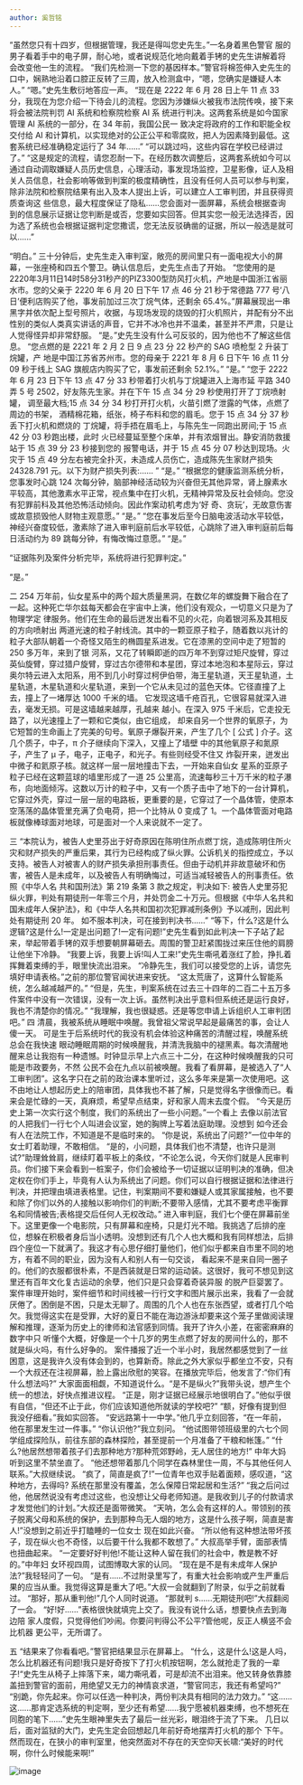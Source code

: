 ```yaml
---
author: 奚哲铭
---
```


“虽然您只有十四岁，但根据管理，我还是得叫您史先生。”一名身着黑色警官 服的男子看着手中的电子屏，耐心地，或者说规范化地向戴着手铐的史先生讲解着将 会改变他一生的流程。 
“我们先检测一下您的基因样本。”警官将棉签伸入史先生的口中，娴熟地沿着口腔正反转了三周，放入检测盒中，“嗯，您确实是嫌疑人本人。” 
“嗯。”史先生敷衍地答应一声。
“现在是 2222 年 6 月 28 日上午 11 点 33 分，我现在为您介绍一下待会儿的流程。您因为涉嫌纵火被我市法院传唤，接下来将会被法院判罚 AI 系统和检察院检察 AI 系 统进行判决。这两套系统是如今国家管理 AI 系统的一部分，在 34 年前，我国公民一 致决定将政府的工作和职能全权交付给 AI 和计算机，以实现绝对的公正公平和零腐败，把人为因素降到最低。这套系统已经准确稳定运行了 34 年......” 
“可以跳过吗，这些内容在学校已经讲过了。”
“这是规定的流程，请您忍耐一下。在经历数次调整后，这两套系统如今可以通过自动调取嫌疑人员历史信息，心理活动，事发现场监控，卫星影像，证人及相关人员信息，社会影响等做到判案的极度精确性，且没有任何人员可以参与判案，除非法院和检察院结果有出入及本人提出上诉，可以建立人工审判团，并且获得资质查询这 些信息，最大程度保证了隐私......您会面对一面屏幕，系统会根据查询到的信息展示证据让您判断是或否，您要如实回答。但其实您一般无法选择否，因为选了系统也会根据证据判定您撒谎，您无法反驳确凿的证据，所以一般选是就可以......”

“明白。”
三十分钟后，史先生走入审判室，敞亮的房间里只有一面电视大小的屏幕，一张座椅和四五个警卫。确认信息后，史先生点击了开始。 
“您使用的是2220年3月11日14时58分31秒产的PIZ3300型防风打火机，产地是中国浙江省丽水市。您的父亲于 2220 年 6 月 20 日下午 17 点 46 分 21 秒于常德路 777 号‘八日’便利店购买了他，事发前加过三次丁烷气体，还剩余 65.4%。”屏幕展现出一串黑字并依次配上型号照片，收据，与现场发现的烧毁的打火机照片，并配有分不出性别的类似人类真实讲话的声音，它并不冰冷也并不温柔，甚至并不严肃，只是让人觉得怪异却非常舒服。 
“是。”史先生没有什么可反驳的，因为他也不了解这些信息。
“您点燃的是 2221 年 2 月 2 日 9 点 23 分 22 秒产的 SAG 喷枪型 2 升装丁烷罐，产 地是中国江苏省苏州市。您的母亲于 2221 年 8 月 6 日下午 16 点 11 分 09 秒于线上 SAG 旗舰店内购买了它，事发前还剩余 52.1%。” 
“是。” 
“您于 2222 年 6 月 23 日下午 13 点 47 分 33 秒带着打火机与丁烷罐进入上海市延 平路 340 弄 5 号 2502，好友陈先生家。并在下午 15 点 34 分 29 秒使用打开了丁烷喷射罐， 调至最大档;15 点 34 分 34 秒打开打火机，火苗引燃了泄露的气体，点燃了周边的书架， 酒精棉花箱，纸张，椅子布料和您的眉毛。您于 15 点 34 分 37 秒丢下打火机和燃烧的 丁烷罐，将手捂在眉毛上，与陈先生一同跑出房间;于 15 点 42 分 03 秒跑出楼，此时 火已经蔓延至整个床单，并有浓烟冒出。静安消防救援站于 15 点 39 分 23 秒接到您的 报警电话，并于 15 点 45 分 07 秒达到现场。火灾于 15 点 49 分左右被完全扑灭，未造成人员伤亡，造成陈先生家财产损失 24328.791 元。以下为财产损失列表:...... ” “是。” 
“根据您的健康监测系统分析，您事发时心跳 124 次每分钟，脑部神经活动较为兴奋但无其他异常，肾上腺素水平较高，其他激素水平正常，视点集中在打火机，无精神异常及反社会倾向。您没有犯罪前科及其他恐怖活动倾向。因此作案动机考虑为‘好 奇、贪玩’，无故意伤害或故意损毁他人财物主观意愿。” 
“是。” 
“您在事发后至今日脑电波活动水平较低，神经兴奋度较低，激素除了进入审判庭前后水平较低，心跳除了进入审判庭前后每日活动约为 89 跳每分钟，有悔改悔过意愿。” 
“是。”

“证据陈列及案件分析完毕，系统将进行犯罪判定。”

“是。”



二
254 万年前，仙女星系中的两个超大质量黑洞，在数亿年的螺旋舞下融合在了一起。这种死亡华尔兹每天都会在宇宙中上演，他们没有观众，一切意义只是为了物理学定 律服务。他们在生命的最后迸发出看不见的火花，向着银河系及其相反的方向喷射出 两道光速的粒子射线流。其中的一颗亚原子粒子，随着数以兆计的粒子大部队朝着一个奇怪又陌生的椭圆星系进发。它在漆黑的空间中走了短暂的 250 多万年，来到了银 河系，又花了转瞬即逝的四万年不到穿过矩尺旋臂，穿过英仙旋臂，穿过猎户旋臂，穿过古尔德带和本星团，穿过本地泡和本星际云，穿过奥尔特云进入太阳系，用不到几小时穿过柯伊伯带，海王星轨道，天王星轨道，土星轨道，木星轨道和火星轨道，来到一个它从未见过的蓝色天体。它径直撞了上去，撞上了一堵厚达 1000 千米的墙。 它发现这墙千疮百孔，它很容易就深入进去，毫发无损。可是这墙越来越厚，孔越来 越小。在深入 975 千米后，它走投无路了，以光速撞上了一颗和它类似，由它组成， 却来自另一个世界的氧原子，为它短暂的生命画上了完美的句号。氧原子爆裂开来，产生了几个 [ 公式 ] 介子。这几个质子，中子，π 介子继续向下深入，又撞上了墙壁 中的其他氧原子和氮原子，产生了 μ 子，电子，正电子，和光子。有些则经受不住又 炸裂开来，迸发出中微子和氦原子核。就这样一层一层地撞击下去，一开始来自仙女 星系的亚原子粒子已经在这颗蓝球的墙里形成了一道 25 公里高，流速每秒三十万千米的粒子瀑布，向地面倾泻。这数以万计的粒子中，又有一个质子击中了地下的一台计算机，它穿过外壳，穿过一层一层的电路板，更重要的是，它穿过了一个晶体管，使原本空荡荡的晶体管里充满了负电荷，把一个比特从 0 变成了 1。一个晶体管面对电路 板就像棒球面对地球，可是面对一个人来说就不一定了。

三
“本院认为，被告人史里芬出于好奇原因在陈明住所点燃丁烷，造成陈明住所火灾和财产损失的严重后果，其行为已经构成了纵火罪。公诉机关的指控成立，予以支持。被告人对被害人的财产损失承担刑事责任。但由于动机并非故意破坏和伤害，被告人是未成年，以及被告人有明确悔过，可适当减轻被告人的刑事责任。依照《中华人名 共和国刑法》第 219 条第 3 款之规定，判决如下: 
被告人史里芬犯纵火罪，判处有期徒刑一年零三个月，并处罚金二十万元。但根据《中华人名共和国未成年人保护法》，和《中华人名共和国初次犯罪减刑条例》予以减刑，因此判处有期徒刑 20 年。 
如不服本判决，可在接到判决书......”
“等下，什么?这是什么逻辑?这是什么!一定是出问题了!一定有问题!”史先生看到如此判决一下子站了起来，举起带着手铐的双手想要朝屏幕砸去。周围的警卫赶紧围拢过来压住他的肩膀让他坐下冷静。 
“我要上诉，我要上诉!叫人工来!”史先生嘶吼着涨红了脸，挣扎着挥舞着束缚的手，眼里快流出泪来。
“冷静先生，我们可以接受您的上诉，请您先填好申请表格。”之前的那位警官闻状进来安抚。 
“这太荒唐了，这算什么智能系统，怎么越减越严的。”
“但是，先生，判案系统在过去三十四年的二百二十五万多件案件中没有一次错误，没有一次上诉。虽然判决出乎意料但系统还是运行良好，我也不清楚你的情况。” 
“我理解，我也很疑惑。还是等您申请上诉组织人工审判团吧。”
四 
清晨，我被系统从睡眠中唤醒。我曾祖父常说早起是最痛苦的事，会让人傻一天。 可是生于后系统时代的我没有机会体验这种痛苦的清醒过程，唤醒系统总会在我快速 眼动睡眠周期的时候唤醒我，并清洗我脑中的褪黑素。每次清醒地醒来总让我抱有一种遗憾。时钟显示早上六点三十二分，在这种时候唤醒我的只可能是市政要务，不然 公民不会在九点以前被唤醒。我看了看屏幕，是被选入了“人工审判团”。这名字只在之前的政治课本里听过，这么多年来是第一次使用吧。这不由地让人想起历史上的陪审团，具体我也不甚了解，只是觉得名字很像而已。看来会是忙碌的一天，真麻烦，希望早点结束，好和家人周末去度个假。 
“今天是历史上第一次实行这个制度，我们的系统出了一些小问题。”一个看上 去像以前法官的人把我们一行七个人叫进会议室，她的胸牌上写着法庭助理。没想到 如今还会有人在法院工作，不知道是不是临时来的。
“你是说，系统出了问题?”一位中年的女士盯着助理，不敢相信。
“是的，小问题，具体我们也不清楚，也许只是测试?”助理耸耸肩，继续盯着平板上的条纹，“不论怎么说，今天你们就是人民审判员。你们接下来会看到一桩案子，你们会被给予一切证据以证明判决的准确，但决定权在你们手上，毕竟有人认为系统出了问题。你们可以自行根据证据和法律进行判决，并把理由填进表格里。记住，判案期间不要和嫌疑人或其家属接触，也不要和除了你们以外的人接触以影响你们的判断;不要带入感情，尤其不要考虑平衡罪名和同情被告;表格提交后任何人无权改动。” 
进入审判庭，我们七个便在屏幕前坐下。这里更像一个电影院，只有屏幕和座椅，只是灯光不暗。我挑选了后排的座位，想躲在积极者身后当小透明。没想到还有几个人也大概和我有同样想法，后排四个座位一下就满了。我这才有心思仔细打量他们，他们似乎都来自市里不同的地方，有着不同的职业，因为没有人和别人有一句交谈， 看起来不是来自同一圈子的。他们的衣服都很朴素，不是西装就是日常的运动装。这很好，我可不想见到这里还有百年文化复古运动的余孽，他们只是只会穿着奇装异服 的脱产巨婴罢了。
案件审理开始时，案件细节和时间线被一行行文字和图片展示出来，我看了一会就厌倦了。困倒是不困，只是太无聊了。周围的几个人也在东张西望，或者打几个哈欠。我觉得这实在是受罪，大好的夏日不能在海边游泳却要来这个笼子里做阅读理解和推理，逐渐为历史上的律师和法官感到同情。我开了许久小差，在密密麻麻的数字中只 听懂个大概，好像是一个十几岁的男生点燃了好友的房间什么的，那不就是纵火吗，有什么好争的。 
案件播报了近一个半小时，我居然都感觉到了一丝困意，这是我许久没有体会到的，也算新奇。除此之外大家似乎都坐立不安，只有一个大叔还在注视屏幕，脸上露出欣慰的笑容。在播放完毕后，他发言了:“你们有什么想法吗?” 
大家面面相觑，不知道说什么。“是不是纵火?”我带头说，想产生个统一的想法，好快点推进议程。
“正是，刚才证据已经展示地很明白了。”他似乎很有自信，“但还不止于此，你们应该知道他所就读的学校吧?” 
“额，好像有提到但我没仔细看。”我如实回答。 “安远路第十一中学。”他几乎立刻回答，“在一年前，他在那里发生过一件事。” 
“你认识他?”我立刻问。
“他试图带领班级里的六七个同学组成探险队，前往东部的森林探险，甚至提前一个月准备了干粮和帐篷。” 
“什么?他居然想带着孩子们去那种地方?那种荒郊野岭，无人居住的地方!” 中年大妈听到这里不禁坐直了。 
“他还想带着那几个同学在森林里住一周，不与其他任何人联系。”大叔继续说。 
“疯了，简直是疯了!”一位青年也双手贴着面颊，感叹道，“这种地方，去得吗? 系统在那里没有覆盖，怎么保障日常起居和生活?” 
“我之后问过他，他居然说没有考虑过这些，也没想让父母老师知道。是我收到儿子的付款请求才发觉他们的计划。”大叔还是面带微笑。 
“天呐，怎么会有这样的人。带领别的孩子脱离父母和系统的保护，去到那种鸟无人烟的地方，这是什么孩子啊，简直是害人!”没想到之前近乎打瞌睡的一位女士 现在如此兴奋。 
“所以他有这种想法带坏孩子，现在纵火也不奇怪，以后要干什么我都不敢想了。” 大叔高举手臂，面部表情也扭曲起来。 
“一定要好好判他!不能让这种人留在我们的社会中，教是教不好的。”中年妇 女环视四周，试图博取大家的认同。 
“现在是不是有未成年人保护法?”我轻轻问了一句。
“是有......不过附录里写了，有重大社会影响或产生严重后果的应当从重。我觉得这算是重大了吧。”大叔一会就翻到了附录，似乎之前就看过。 “那好，那从重判他!”几个人同时说道。
“那就判 s......无期徒刑吧!”大叔翻阅了一会。 
“好!好......”表格很快就填完上交了。我没有说什么话，想要快点去到海边陪 家人度假，只觉得他们吵闹。你要问判得公不公平?管他呢，反正人横竖不会比机器 更公平，无所谓了。

五 
“结果来了你看看吧。”警官把结果显示在屏幕上。
“什么，这是什么!这是人吗，怎么比机器还有问题!我只是好奇按下了打火机按钮啊，怎么就抢走了我的一辈子!“史先生从椅子上摔落下来，竭力嘶吼着，可是却流不出泪来。他又转身依靠膝盖扭到警官的面前，用绝望又无力的神情哀求道，“警官同志，我还有希望吗?” 
“别跪，你先起来。你可以任选一种判决，两份判决具有相同的法力效力。”
“这......这......那肯定选系统的判定啊，至少还有希望......我宁愿被机器束缚，也不想死在同胞的笔下......”史先生眼神里失去了最后一丝光彩，眼泪终于流了下来。 
几日以后，面对监狱的大门，史先生定会回想起几年前好奇地摆弄打火机的那个 下午。然而现在，在狭小的审判室里，他突然面对不存在的天空仰天长啸:“美好的时代啊，你什么时候能来啊!” 






![image](https://github.com/youshenmexindemingzima/rebirth/assets/147495394/498cd3cd-6c29-42fd-b165-c6da488b8945)

